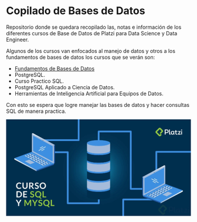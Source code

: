 # Copilado de Bases de Datos

Repositorio donde se quedara recopilado las, notas e información de los diferentes cursos de Base de Datos de Platzi para Data Science y Data Engineer.

Algunos de los cursos van enfocados al manejo de datos y otros a los fundamentos de bases de datos los cursos que se verán son:

- [Fundamentos de Bases de Datos](./Fundamentos_BD/README.md)
- PostgreSQL.
- Curso Practico SQL.
- PostgreSQL Aplicado a Ciencia de Datos.
- Herramientas de Inteligencia Artificial para Equipos de Datos.

Con esto se espera que logre manejar las bases de datos y hacer consultas SQL de manera practica.

![Portada](./Pictures/Index.png)
